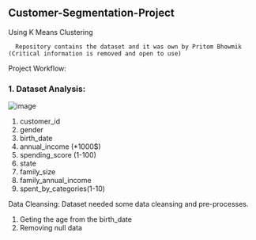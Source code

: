 ## Customer-Segmentation-Project
Using K Means Clustering

      Repository contains the dataset and it was own by Pritom Bhowmik (Critical information is removed and open to use)

Project Workflow:

### 1. Dataset Analysis:

![image](https://user-images.githubusercontent.com/56447975/196414981-c0e4665b-4d3c-4ba1-9a53-e136a5aab6dc.png)
                                                  
1. customer_id
2. gender	
3. birth_date	
4. annual_income (*1000$)	
5. spending_score (1-100)	
6. state	
7. family_size	
8. family_annual_income	
9. spent_by_categories(1-10)

Data Cleansing: Dataset needed some data cleansing and pre-processes.
1. Geting the age from the birth_date
2. Removing null data



